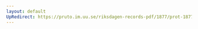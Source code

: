 ```yaml
---
layout: default
UpRedirect: https://pruto.im.uu.se/riksdagen-records-pdf/1877/prot-1877--fk--030.pdf
---
```

